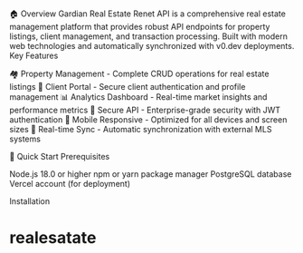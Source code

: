 🏠 Overview
Gardian Real Estate Renet API is a comprehensive real estate management platform that provides robust API endpoints for property listings, client management, and transaction processing. Built with modern web technologies and automatically synchronized with v0.dev deployments.
Key Features

🏘️ Property Management - Complete CRUD operations for real estate listings
👥 Client Portal - Secure client authentication and profile management
📊 Analytics Dashboard - Real-time market insights and performance metrics
🔐 Secure API - Enterprise-grade security with JWT authentication
📱 Mobile Responsive - Optimized for all devices and screen sizes
🔄 Real-time Sync - Automatic synchronization with external MLS systems

🚀 Quick Start
Prerequisites

Node.js 18.0 or higher
npm or yarn package manager
PostgreSQL database
Vercel account (for deployment)

Installation
# realesatate
